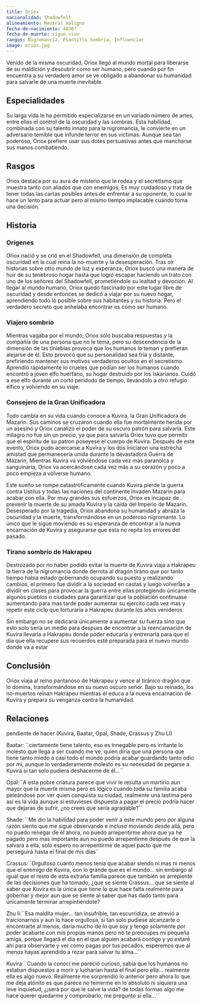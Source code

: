 ```yaml
---
title: Oriox
nacionalidad: Shadowfell
alineamiento: Neutral maligno
fecha-de-nacimiento: 4030?
fecha-de-muerte: sigue vivo
rangos: Nigromancia, Plantilla Sombría, Influenciar
image: oriox.jpg
---
```


Venido de la misma oscuridad, Oriox llegó al mundo mortal para liberarse de su maldición y descubrir como ser humano, pero cuando por fin encuentra a su verdadero amor se ve obligado a abandonar su humanidad para salvarle de una muerte inevitable.

## Especialidades

Su larga vida le ha permitido especializarse en un variado número de artes, entre ellas el control de la oscuridad y las sombras. Esta habilidad, combinada con su talento innato para la nigromancia, le convierte en un adversario temible que infunde terror en sus víctimas. Aunque sea tan poderoso, Oriox prefiere usar sus dotes persuasivas antes que mancharse sus manos combatiendo.

## Rasgos

Oriox destaca por su aura de misterio que le rodea y el secretismo que muestra tanto con aliados que con enemigos, Es muy cuidadoso y trata de tener todas las cartas posibles antes de enfrentar a su oponente, lo cual le hace un lento para actuar pero al mismo tiempo implacable cuando toma una decisión.

## Historia

### Orígenes

Oriox nació y se crió en el Shadowfell, una dimensión de completa oscuridad en la cual reina la no-muerte y la desesperación. Tras oír historias sobre otro mundo de luz y experanza, Oriox buscó una manera de huir de su tenebroso hogar hasta que logró escapar haciendo un trato con uno de los señores del Shadowfell, prometiéndole su lealtad y devoción. Al llegar al mundo humano, Oriox quedó fascinado por este lugar libre de oscuridad y desde entonces se dedicó a viajar por su nuevo hogar, aprendiendo todo lo posible sobre sus habitantes y su historia. Pero el verdadero secreto que anhelaba encontrar es cómo ser humano.

### Viajero sombrío

Mientras vagaba por el mundo, Oriox sólo buscaba respuestas y la compañía de una persona que no le tema, pero su descendencia de la dimensión de las tinieblas provoca que los humanos lo teman y prefieran alejarse de él. Esto provocó que su personalidad sea fría y distante, prefiriendo mantener sus motivos verdaderos ocultos en el secretismo. Aprendió rápidamente lo crueles que podían ser los humanos cuando encontró a joven elfo huérfano, su hogar destruido por los Iskarianos. Cuidó a ese elfo durante un corto peridodo de tiempo, llevándolo a otro refugio élfico y volviendo en su viaje. 

### Consejero de la Gran Unificadora

Todo cambia en su vida cuando conoce a Kuvira, la Gran Unificadora de Mazarin. Sus caminos se cruzaron cuando ella fue mortalmente herida por un asesino y Oriox canalizó el poder de su oscuro patrón para salvarla. Este milagro no fue sin un precio, ya que para salvarla Oriox tuvo que permitir que el espíritu de su patron poseyese el cuerpo de Kuvira. Después de este evento, Oriox pudo acercarse a Kuvira y los dos iniciaron una estrecha amistad que permanecería unida durante la devastadora Guerra de Mazarin, Mientras Kuvira va volviéndose cada vez más paranoica y sanguinaria, Oriox va acercándose cada vez más a su corazón y poco a poco empieza a volverse humano.

Este sueño se rompe catastróficamente cuando Kuvira pierde la guerra contra Ustilus y todas las naciones del continente invaden Mazarin para acabar con ella. Por muy grandes sus esfuerzos, Oriox es incapaz de prevenir la muerte de su amada Kuvira y la caída del Imperio de Mazarin. Desesperado por la tragedia, Oriox abandona su humanidad y abraza la oscuridad y la muerte, transformándose en un poderoso nigromante. Lo único que le sigue moviendo es su esperanza de encontrar a la nueva encarnación de Kuvira y asegurarse que esta no repita los errores del pasado.

### Tirano sombrío de Hakrapeu

Destrozado por no haber podido evitar la muerte de Kuvira viaja a Hakrapeu la tierra de la nigromancia donde derrota al dragón tirano que por tanto tiempo había estado gobernando ocupando su puesto y realizando cambios, el primero fue dividir a la sociedad en castas y luego volverlas a dividir en clases para provocar la guerra entre ellas protegiendo únicamente algunos pueblos o ciudades para garantizar que la población continuase aumentando para mas tarde poder aumentar su ejercito cada vez mas y repetir este ciclo que torturaría a Hakrapeu durante los años venideros.

Sin embargo no se dedicaría únicamente a aumentar su fuerza sino que esto solo sería un medio para despues de encontrar a la reencarnación de Kuvira llevarla a Hakrapeu donde poder educarla y entrenarla para que el día que ella recupere sus recuerdos esté preparada para el nuevo mundo donde va a estar

## Conclusión

 Oriox viaja al reino pantanoso de Hakrapeu y vence al tiránico dragón que lo domina, transformándose en su nuevo oscuro señor. Bajo su reinado, los no-muertos reinan Hakrapeu mientras él educa a la nueva encarnación de Kuvira y prepara su venganza contra la humanidad.

## Relaciones

pendiente de hacer (Kuvira, Baatar, Opal, Shade, Crassus y Zhu LI)

Baatar: ``ciertamente tiene talento, eso es innegable pero es irritante lo molesto que llega a ser cuando me ve, quien diría que una persona que tiene tanto miedo a casi todo el mundo podría acabar guardando tanto odio por mi, aunque lo verdaderamente molesto es su necesidad de pegarse a Kuvira si tan solo pudiera deshacerme de él...´´

Opal:``A esta pobre criatura parece que vivir le resulta un martirio aun mayor que la muerte misma pero es lógico cuando toda su familia acaba peleándose por ver quien conquista su ciudad, realmente una lastima pero así es la vida aunque si estuvieses dispuesta a pagar el precio podría hacer que dejaras de sufrir, ¿no crees que sería agradable?´´

Shade: ``Me dio la habilidad para poder venir a este mundo pero por alguna razón siento que me sigue observando e incluso moviendo desde allá, pero no puedo renegar de él ahora, no puedo arrepentirme ahora que ya he pagado pero mas importante aun no puedo arrepentirme después de que la salvara a ella, solo espero no arrepentirme de aquel pacto que me perseguirá hasta el final de mis días´´

Crassus:``Orgulloso cuanto menos tenia que acabar siendo ni mas ni menos que el enemigo de Kuvira, con lo grande que es el mundo... sin embargo al igual que el resto de esta extraña familia parece que también se arrepiente de las decisiones que ha tomado, ¿que se siente Crassus... que se siente al saber que Kuvira es la única que tiene lo que hace falta realmente para gobernar y mejor aun que se siente al saber que has dado tanto para únicamente terminar arrepintiéndote?

Zhu li:``Esa maldita mujer... tan insufrible, tan escurridiza, se atrevió a traicionarnos y aun lo hace orgullosa, si tan solo pudiese alcanzarte o encontrarte al menos, daría mucho de lo que soy y tengo solamente por poder acabarte con mis propias manos pero no te preocupes mi pequeña amiga, porque llegará el día en el que alguien acabará contigo y yo estaré ahí para observarte y ver como pagas por tus pecados, esperemos que al menos hayas aprendido a rezar para salvar tu alma...´´

Kuvira:``Cuando la conocí me pareció curioso, sabía que los humanos no estaban dispuestos a morir y lucharían hasta el final pero ella... realmente ella es algo nuevo. Realmente me sorprendió lo anterior pero ahora lo que me deja atónito es que parece no temerme en lo absoluto ni siquiera una leve inquietud, ¿¡será por que le salvé la vida? de todas formas algo me hace querer quedarme y comprobarlo, me pregunto si ella...´´

